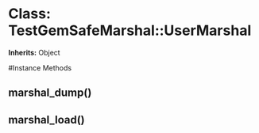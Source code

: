 # Class: TestGemSafeMarshal::UserMarshal
**Inherits:** Object
    




#Instance Methods
## marshal_dump() [](#method-i-marshal_dump)

## marshal_load() [](#method-i-marshal_load)

